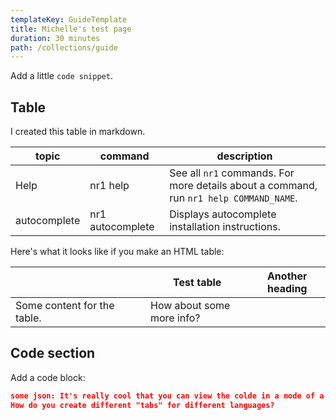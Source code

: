 ```yaml
---
templateKey: GuideTemplate
title: Michelle's test page
duration: 30 minutes
path: /collections/guide
---
```

Add a little `code snippet`.

## Table

I created this table in markdown. 

| topic        | command          | description                                                                            |
| ------------ | ---------------- | -------------------------------------------------------------------------------------- |
| Help         | nr1 help         | See all `nr1` commands. For more details about a command, run `nr1 help COMMAND_NAME`. |
| autocomplete | nr1 autocomplete | Displays autocomplete installation instructions.                                       |

Here's what it looks like if you make an HTML table:


<table>

<thead>

<tr>

<th style="width:200px"></th>

<th>Test table</th>
<th>Another heading</th>

</tr>

</thead>

<tbody>

<tr>

<td>Some content for the table.</td>

<td>How about some more info?</td>

</tr>

</tbody>

</table>



## Code section

Add a code block:

```json
some json: It's really cool that you can view the colde in a mode of a language
How do you create different "tabs" for different languages?
```